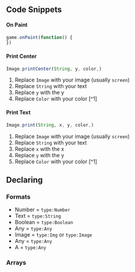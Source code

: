 <link rel="stylesheet" href="https://arcade.makecode.com/styles/arcade.css">

## Code Snippets

#### On Paint
```typescript
game.onPaint(function() {
})
```
#### Print Center
```typescript
Image.printCenter(String, y, color,)
```
1. Replace `Image` with your image (usually `screen`)
2. Replace `String` with your text
3. Replace `y` with the y
4. Replace `Color` with your color [^1]
#### Print Text
```typescript
Image.print(String, x, y, color,)
```
1. Replace `Image` with your image (usually `screen`)
2. Replace `String` with your text
3. Replace `x` with the x
3. Replace `y` with the y
4. Replace `Color` with your color [^1]
## Declaring
### Formats
- Number = `type:Number`
- Text = `type:String`
- Boolean = `type:Boolean`
- Any = `type:Any`
- Image = `type:Img` or `type:Image`
- Any = `type:Any`
- A = `type:Any`
### Arrays



